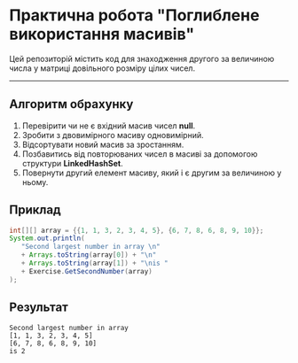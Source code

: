 # Практична робота "Поглиблене використання масивів"

Цей репозиторій містить код для знаходження другого за величиною числа у матриці довільного розміру цілих чисел.

----

## Алгоритм обрахунку
1. Перевірити чи не є вхідний масив чисел **null**.
2. Зробити з двовимірного масиву одновимірний.
3. Відсортувати новий масив за зростанням.
4. Позбавитись від повторюваних чисел в масиві за допомогою структури **LinkedHashSet**.
5. Повернути другий елемент масиву, який і є другим за величиною у ньому.

## Приклад
```java
int[][] array = {{1, 1, 3, 2, 3, 4, 5}, {6, 7, 8, 6, 8, 9, 10}};
System.out.println(
   "Second largest number in array \n" 
   + Arrays.toString(array[0]) + "\n"
   + Arrays.toString(array[1]) + "\nis " 
   + Exercise.GetSecondNumber(array)
);
```

## Результат
```
Second largest number in array 
[1, 1, 3, 2, 3, 4, 5]
[6, 7, 8, 6, 8, 9, 10]
is 2
```
